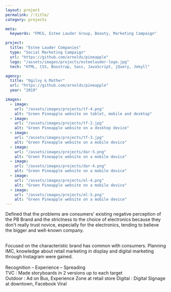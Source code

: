 ```yaml
---
layout: project
permalink: /:title/
category: projects

meta:
  keywords: "FMCG, Estee Lauder Group, Beauty, Marketing Campaign"

project:
  title: "Estee Lauder Companies"
  type: "Social Marketing Campaign"
  url: "https://github.com/arnolds/pineapple"
  logo: "/assets/images/projects/esteelauder-logo.jpg"
  tech: "HTML, CSS, Boostrap, Sass, JavaScript, jQuery, Jekyll"

agency:
  title: "Ogilvy & Mather"
  url: "https://github.com/arnolds/pineapple"
  year: "2019"

images:
  - image:
    url: "/assets/images/projects/tf-4.png"
    alt: "Green Pineapple website on tablet, mobile and desktop"
  - image:
    url: "/assets/images/projects/tf-2.jpg"
    alt: "Green Pineapple website on a desktop device"
  - image:
    url: "/assets/images/projects/tf-3.jpg"
    alt: "Green Pineapple website on a mobile device"
  - image:
    url: "/assets/images/projects/dar-5.png"
    alt: "Green Pineapple website on a mobile device"
  - image:
    url: "/assets/images/projects/dar-4.png"
    alt: "Green Pineapple website on a mobile device"
  - image:
    url: "/assets/images/projects/el-4.png"
    alt: "Green Pineapple website on a mobile device"
  - image:
    url: "/assets/images/projects/el-5.png"
    alt: "Green Pineapple website on a mobile device"
---
```

<p>Defined that the problems are consumers' existing negative perception of the PB Brand and the strictness to the choice of electronics because they don't really trust novice, especially for the electronics, tending to believe the bigger and well-known company.</p><br>Focused on the characteristic brand has common with consumers. Planning IMC, knowledge about retail marketing in display and digital marketing through Instagram were gained. <br><br>Recognition – Experience – Spreading 
<br>TVC  : Made storyboards in 2 versions up to each target
<br>Outdoor  :  Ad on Bus, Experience Zone at retail store  
Digital  : Digital Signage at downtown, Facebook Viral 

